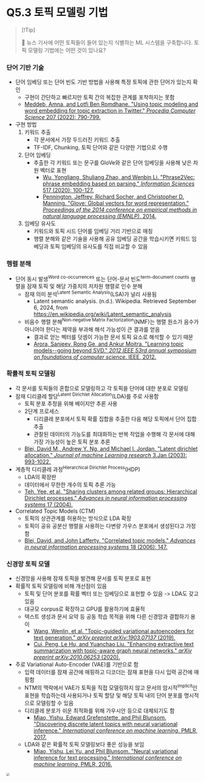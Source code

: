 # Q5.3 토픽 모델링 기법

>   [!Tip]
>
>   🙋 뉴스 기사에 어떤 토픽들이 들어 있는지 식별하는 ML 시스템을 구축합니다. 토픽 모델링 기법에는 어떤 것이 있나요?

### 단어 기반 기술

-   단어 임베딩 또는 단어 빈도 기반 방법을 사용해 특정 토픽에 관한 단어가 있는지 확인
    -   구현이 간단하고 빠르지만 토픽 간의 복잡한 관계를 포착하지는 못함
    -   [Meddeb, Amna, and Lotfi Ben Romdhane. "Using topic modeling and word embedding for topic extraction in Twitter." *Procedia Computer Science* 207 (2022): 790-799.](https://www.sciencedirect.com/science/article/pii/S1877050922010158/pdf?md5=a23ab885400883086f7a5fade38383e2&pid=1-s2.0-S1877050922010158-main.pdf)
-   구현 방법
    1.   키워드 추출
         -   각 문서에서 가장 두드러진 키워드 추출
         -   TF-IDF, Chunking, 토픽 단어와 같은 다양한 기법으로 수행
    2.   단어 임베딩
         -   추출한 각 키워드 또는 문구를 GloVe와 같은 단어 임베딩을 사용해 낮은 차원 벡터로 표현
             -   [Wu, Yongliang, Shuliang Zhao, and Wenbin Li. "Phrase2Vec: phrase embedding based on parsing." *Information Sciences* 517 (2020): 100-127.](https://sci-hub.se/downloads/2020-07-19/c7/wu2019.pdf)
             -   [Pennington, Jeffrey, Richard Socher, and Christopher D. Manning. "Glove: Global vectors for word representation." *Proceedings of the 2014 conference on empirical methods in natural language processing (EMNLP)*. 2014.](https://aclanthology.org/D14-1162.pdf)
    3.   임베딩 유사도
         -   키워드와 토픽 시드 단어를 임베딩 거리 기반으로 매칭
         -   행렬 분해와 같은 기술을 사용해 공유 임베딩 공간을 학습시키면 키워드 임베딩과 토픽 임베딩의 유사도를 직접 비교할 수 있음

### 행렬 분해

-   단어 동시 발생<sup>Word co-occurrences</sup> 또는 단어-문서 빈도<sup>term-document counts</sup> 행렬을 잠재 토픽 및 해당 가중치의 저차원 행렬로 인수 분해
    -   잠재 의미 분석<sup>Latent Semantic Analysis</sup>(LSA)가 널리 사용됨
        -   Latent semantic analysis. (n.d.). Wikipedia. Retrieved September 6, 2024, from https://en.wikipedia.org/wiki/Latent_semantic_analysis
    -   비음수 행렬 분해<sup>Non-negative Matrix Factorization</sup>(NMF)는 행렬 원소가 음수가 아니어야 한다는 제약을 부과해 해석 가능성이 큰 결과를 얻음
        -   결과로 얻는 벡터를 덧셈이 가능한 문서 토픽 요소로 해석할 수 있기 때문
        -   [Arora, Sanjeev, Rong Ge, and Ankur Moitra. "Learning topic models--going beyond SVD." *2012 IEEE 53rd annual symposium on foundations of computer science*. IEEE, 2012.](https://arxiv.org/pdf/1204.1956)

### 확률적 토픽 모델링

-   각 문서를 토픽들의 혼합으로 모델링하고 각 토픽을 단어에 대한 분포로 모델링
-   잠재 디리클레 할당<sup>Latent Dirichlet Allocation</sup>(LDA)를 주로 사용함
    -   토픽 분포 추정을 위해 베이지안 추론 사용
    -   2단계 프로세스
        -   디리클레 분포에서 토픽 확률 집합을 추출한 다음 해당 토픽에서 단어 집합 추출
        -   관찰된 데이터의 가능도를 최대화하는 반복 작업을 수행해 각 문서에 대해 가장 가능성이 높은 토픽 분포 추론
    -   [Blei, David M., Andrew Y. Ng, and Michael I. Jordan. "Latent dirichlet allocation." *Journal of machine Learning research* 3.Jan (2003): 993-1022.](https://www.jmlr.org/papers/volume3/blei03a/blei03a.pdf?ref=http://githubhelp.com)
-   계층적 디리클레 과정<sup>Hierarchical Dirichlet Process</sup>(HDP)
    -   LDA의 확장판
    -   데이터에서 무한한 개수의 토픽 추론 가능
    -   [Teh, Yee, et al. "Sharing clusters among related groups: Hierarchical Dirichlet processes." *Advances in neural information processing systems* 17 (2004).](https://proceedings.neurips.cc/paper_files/paper/2004/file/fb4ab556bc42d6f0ee0f9e24ec4d1af0-Paper.pdf)
-   Correlated Topic Models (CTM)
    -   토픽의 상관관계를 허용하는 방식으로 LDA 확장
    -   토픽이 공유 공분산 행렬을 사용하는 다변량 가우스 분포에서 생성된다고 가정함
    -   [Blei, David, and John Lafferty. "Correlated topic models." *Advances in neural information processing systems* 18 (2006): 147.](https://www.cs.cmu.edu/afs/cs/usr/lafferty/www/pub/ctm.pdf)

### 신경망 토픽 모델

-   신경망을 사용해 잠재 토픽을 발견해 문서를 토픽 분포로 표현
-   확률적 토픽 모델링에 비해 개선점이 있음
    -   토픽 및 단어 분포를 확률 벡터 또는 임베딩으로 표현할 수 있음 -> LDA도 갖고 있음
    -   대규모 corpus로 확장하고 GPU를 활용하기에 효율적
    -   텍스트 생성과 문서 요약 등 공동 학습 목적을 위해 다른 신경망과 결합하기 용이
        -   [Wang, Wenlin, et al. "Topic-guided variational autoencoders for text generation." *arXiv preprint arXiv:1903.07137* (2019).](https://arxiv.org/pdf/1903.07137)
        -   [Cui, Peng, Le Hu, and Yuanchao Liu. "Enhancing extractive text summarization with topic-aware graph neural networks." *arXiv preprint arXiv:2010.06253* (2020).](https://arxiv.org/pdf/2010.06253)
-   주로 Variational Auto-Encoder (VAE)를 기반으로 함
    -   입력 데이터를 잠재 공간에 매핑하고 디코더는 잠재 표현을 다시 입력 공간에 매핑함
    -   NTM의 맥락에서 VAE가 토픽을 직접 모델링하지 않고 문서의 암시적<sup>implicit</sup>인 표현을 학습하는데 사용되거나 토픽 할당 및 해당 토픽 내의 단어 분포를 명시적으로 모델링할 수 있음
    -   디리클레 분포가 쉬운 최적화를 위해 가우시안 등으로 대체되기도 함
        -   [Miao, Yishu, Edward Grefenstette, and Phil Blunsom. "Discovering discrete latent topics with neural variational inference." *International conference on machine learning*. PMLR, 2017.](https://proceedings.mlr.press/v70/miao17a/miao17a.pdf)
    -   LDA와 같은 확률적 토픽 모델링보다 좋은 성능을 보임
        -   [Miao, Yishu, Lei Yu, and Phil Blunsom. "Neural variational inference for text processing." *International conference on machine learning*. PMLR, 2016.](https://proceedings.mlr.press/v48/miao16.pdf)

<img src="https://i.imgur.com/h7iGo2n.png" style="zoom:50%;" />